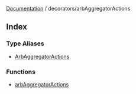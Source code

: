 [Documentation](../../README.md) / decorators/arbAggregatorActions

## Index

### Type Aliases

- [ArbAggregatorActions](type-aliases/ArbAggregatorActions.md)

### Functions

- [arbAggregatorActions](functions/arbAggregatorActions.md)
